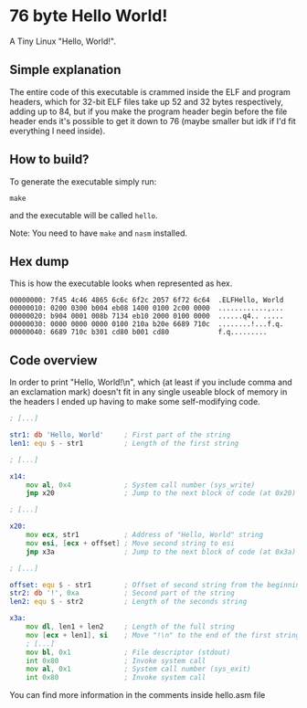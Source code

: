 # 76 byte Hello World!
A Tiny Linux "Hello, World!".

## Simple explanation 
The entire code of this executable is crammed inside the ELF and program headers, which for 32-bit ELF files take up 52 and 32 bytes respectively, adding up to 84, but if you make the program header begin before the file header ends it's possible to get it down to 76 (maybe smaller but idk if I'd fit everything I need inside).

## How to build?
To generate the executable simply run:
```
make
```
and the executable will be called `hello`. 

Note: You need to have `make` and `nasm` installed.

## Hex dump
This is how the executable looks when represented as hex.
```
00000000: 7f45 4c46 4865 6c6c 6f2c 2057 6f72 6c64  .ELFHello, World
00000010: 0200 0300 b004 eb08 1400 0100 2c00 0000  ............,...
00000020: b904 0001 008b 7134 eb10 2000 0100 0000  ......q4.. .....
00000030: 0000 0000 0000 0100 210a b20e 6689 710c  ........!...f.q.
00000040: 6689 710c b301 cd80 b001 cd80            f.q.........
```

## Code overview
In order to print "Hello, World!\n", which (at least if you include comma and an exclamation mark) doesn't fit in any single useable block of memory in the headers I ended up having to make some self-modifying code.
```asm
; [...]

str1: db 'Hello, World'     ; First part of the string
len1: equ $ - str1          ; Length of the first string

; [...]

x14:
    mov al, 0x4             ; System call number (sys_write)
    jmp x20                 ; Jump to the next block of code (at 0x20)

; [...]

x20:
    mov ecx, str1           ; Address of "Hello, World" string
    mov esi, [ecx + offset] ; Move second string to esi
    jmp x3a                 ; Jump to the next block of code (at 0x3a)

; [...]

offset: equ $ - str1        ; Offset of second string from the beginning of the first
str2: db '!', 0xa           ; Second part of the string
len2: equ $ - str2          ; Length of the seconds string

x3a:
    mov dl, len1 + len2     ; Length of the full string
    mov [ecx + len1], si    ; Move "!\n" to the end of the first string
    ; [...]
    mov bl, 0x1             ; File descriptor (stdout)
    int 0x80                ; Invoke system call
    mov al, 0x1             ; System call number (sys_exit)
    int 0x80                ; Invoke system call
```
You can find more information in the comments inside hello.asm file

